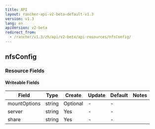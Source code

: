 ```yaml
---
title: API
layout: rancher-api-v2-beta-default-v1.3
version: v1.3
lang: en
apiVersion: v2-beta
redirect_from:
  - /rancher/v1.3/zh/api/v2-beta/api-resources/nfsConfig/
---
```


## nfsConfig



### Resource Fields

#### Writeable Fields

Field | Type | Create | Update | Default | Notes
---|---|---|---|---|---
mountOptions | string | Optional | - | - | 
server | string | Yes | - | - | 
share | string | Yes | - | - | 



<br>
